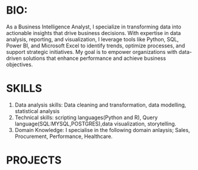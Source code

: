 # BIO:
As a Business Intelligence Analyst, I specialize in transforming data into actionable insights that drive business decisions. With expertise in data analysis, reporting, and visualization, I leverage tools like Python, SQL, Power BI, and Microsoft Excel to identify trends, optimize processes, and support strategic initiatives. My goal is to empower organizations with data-driven solutions that enhance performance and achieve business objectives.
# SKILLS
1. Data analysis skills: Data cleaning and transformation, data modelling, statistical analysis 
2. Technical skills: scripting languages(Python and R), Query language(SQL:MYSQL,POSTGRES),data visualization, storytelling.
3. Domain Knowledge: I specialise in the following domain anlaysis; Sales, Procurement, Performance, Healthcare.
# PROJECTS

